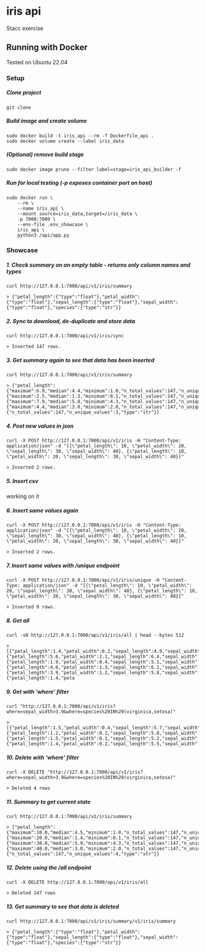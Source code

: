# iris api
Stacc exercise


## Running with Docker
Tested on Ubuntu 22.04
### Setup
##### Clone project
```Shell
git clone 
```

##### Build image and create volume
```Shell
sudo docker build -t iris_api --rm -f Dockerfile_api .
sudo docker volume create --label iris_data
```

##### (Optional) remove build stage
```Shell
sudo docker image prune --filter label=stage=iris_api_builder -f
```

##### Run for local testing (-p exposes container port on host)
```Shell
sudo docker run \
	--rm \
	--name iris_api \
	--mount source=iris_data,target=/iris_data \
	-p 7000:7000 \
	--env-file .env_showcase \
	iris_api \
	python3 /api/app.py
```


### Showcase
##### 1. Check summary on an empty table - returns only column names and types
```Shell
curl http://127.0.0.1:7000/api/v1/iris/summary

> {"petal_length":{"type":"float"},"petal_width":{"type":"float"},"sepal_length":{"type":"float"},"sepal_width":{"type":"float"},"species":{"type":"str"}}
```

##### 2. Sync to download, de-duplicate and store data
```Shell
curl http://127.0.0.1:7000/api/v1/iris/sync

> Inserted 147 rows.
```

##### 3. Get summary again to see that data has been inserted
```Shell
curl http://127.0.0.1:7000/api/v1/iris/summary

> {"petal_length":{"maximum":6.9,"median":4.4,"minimum":1.0,"n_total_values":147,"n_unique_values":43,"type":"float"},"petal_width":{"maximum":2.5,"median":1.3,"minimum":0.1,"n_total_values":147,"n_unique_values":22,"type":"float"},"sepal_length":{"maximum":7.9,"median":5.8,"minimum":4.3,"n_total_values":147,"n_unique_values":35,"type":"float"},"sepal_width":{"maximum":4.4,"median":3.0,"minimum":2.0,"n_total_values":147,"n_unique_values":23,"type":"float"},"species":{"n_total_values":147,"n_unique_values":3,"type":"str"}}
```

##### 4. Post new values in json
```Shell
curl -X POST http://127.0.0.1:7000/api/v1/iris -H "Content-Type: application/json" -d "[{\"petal_length\": 10, \"petal_width\": 20, \"sepal_length\": 30, \"sepal_width\": 40}, {\"petal_length\": 10, \"petal_width\": 20, \"sepal_length\": 30, \"sepal_width\": 40}]"

> Inserted 2 rows.
```

##### 5. Insert csv
working on it

##### 6. Insert same values again
```Shell
curl -X POST http://127.0.0.1:7000/api/v1/iris -H "Content-Type: application/json" -d "[{\"petal_length\": 10, \"petal_width\": 20, \"sepal_length\": 30, \"sepal_width\": 40}, {\"petal_length\": 10, \"petal_width\": 20, \"sepal_length\": 30, \"sepal_width\": 40}]"

> Inserted 2 rows.
```

##### 7. Insert same values with /unique endpoint
```Shell
curl -X POST http://127.0.0.1:7000/api/v1/iris/unique -H "Content-Type: application/json" -d "[{\"petal_length\": 10, \"petal_width\": 20, \"sepal_length\": 30, \"sepal_width\": 40}, {\"petal_length\": 10, \"petal_width\": 20, \"sepal_length\": 30, \"sepal_width\": 40}]"

> Inserted 0 rows.
```

##### 8. Get all
```Shell
curl -sN http://127.0.0.1:7000/api/v1/iris/all | head --bytes 512

> [{"petal_length":1.4,"petal_width":0.2,"sepal_length":4.9,"sepal_width":3.0,"species":"setosa"},{"petal_length":5.6,"petal_width":2.1,"sepal_length":6.4,"sepal_width":2.8,"species":"virginica"},{"petal_length":1.9,"petal_width":0.4,"sepal_length":5.1,"sepal_width":3.8,"species":"setosa"},{"petal_length":4.0,"petal_width":1.3,"sepal_length":6.1,"sepal_width":2.8,"species":"versicolor"},{"petal_length":3.9,"petal_width":1.2,"sepal_length":5.8,"sepal_width":2.7,"species":"versicolor"},{"petal_length":1.4,"peta
```

##### 9. Get with 'where' filter
```Shell
curl "http://127.0.0.1:7000/api/v1/iris?where=sepal_width>3.9&where=species%20IN%20(virginica,setosa)"

> [{"petal_length":1.5,"petal_width":0.4,"sepal_length":5.7,"sepal_width":4.4,"species":"setosa"},{"petal_length":1.2,"petal_width":0.2,"sepal_length":5.8,"sepal_width":4.0,"species":"setosa"},{"petal_length":1.5,"petal_width":0.1,"sepal_length":5.2,"sepal_width":4.1,"species":"setosa"},{"petal_length":1.4,"petal_width":0.2,"sepal_length":5.5,"sepal_width":4.2,"species":"setosa"}]
```

##### 10. Delete with 'where' filter
```Shell
curl -X DELETE "http://127.0.0.1:7000/api/v1/iris?where=sepal_width>3.9&where=species%20IN%20(virginica,setosa)"

> Deleted 4 rows
```

##### 11. Summary to get current state
```Shell
curl http://127.0.0.1:7000/api/v1/iris/summary

> {"petal_length":{"maximum":10.0,"median":4.5,"minimum":1.0,"n_total_values":147,"n_unique_values":44,"type":"float"},"petal_width":{"maximum":20.0,"median":1.4,"minimum":0.1,"n_total_values":147,"n_unique_values":23,"type":"float"},"sepal_length":{"maximum":30.0,"median":5.9,"minimum":4.3,"n_total_values":147,"n_unique_values":36,"type":"float"},"sepal_width":{"maximum":40.0,"median":3.0,"minimum":2.0,"n_total_values":147,"n_unique_values":20,"type":"float"},"species":{"n_total_values":147,"n_unique_values":4,"type":"str"}}
```

##### 12. Delete using the /all endpoint
```Shell
curl -X DELETE http://127.0.0.1:7000/api/v1/iris/all

> Deleted 147 rows
```

##### 13. Get summary to see that data is deleted
```Shell
curl http://127.0.0.1:7000/api/v1/iris/summary/v1/iris/summary

> {"petal_length":{"type":"float"},"petal_width":{"type":"float"},"sepal_length":{"type":"float"},"sepal_width":{"type":"float"},"species":{"type":"str"}}
```

